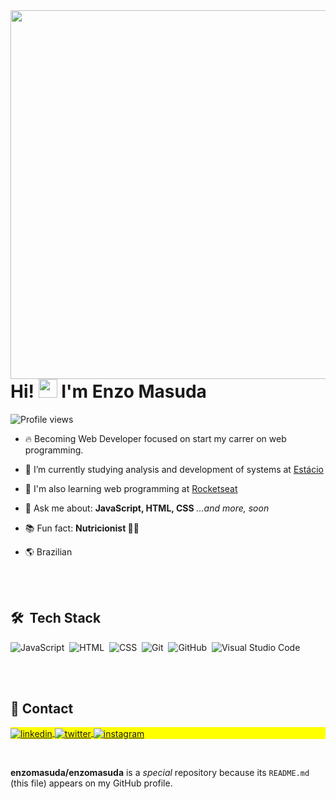 <img align="right" height="590em" src="https://raw.githubusercontent.com/gist/enzomasuda/2126209c09f0b5d698d8cdb4b94d860b/raw/9f7a0bb84413ff2948cc9e7652cf62be8a622eb2/cardProfile.svg"/>

<h1 align="left">Hi! <img src="https://raw.githubusercontent.com/kaueMarques/kaueMarques/master/hi.gif" height="30px"> I'm Enzo Masuda</h1>

<p align="left"> <img src="https://komarev.com/ghpvc/?username=enzomasuda&color=yellow" alt="Profile views" /> </p>

- 🔥 Becoming Web Developer focused on start my carrer on web programming. 

- 🔭 I’m currently studying analysis and development of systems at [Estácio](https://estacio.br/)

- 🚀 I'm also learning web programming at [Rocketseat](https://github.com/Rocketseat)

- 💬 Ask me about: **JavaScript, HTML, CSS** _...and more, soon_

- 📚 Fun fact: **Nutricionist 👨‍⚕️**

- 🌎 Brazilian


<br><br>


## 🛠 &nbsp;Tech Stack

![JavaScript](https://img.shields.io/badge/-JavaScript-05122A?style=flat&logo=javascript)&nbsp;
![HTML](https://img.shields.io/badge/-HTML-05122A?style=flat&logo=HTML5)&nbsp;
![CSS](https://img.shields.io/badge/-CSS-05122A?style=flat&logo=CSS3&logoColor=1572B6)&nbsp;
![Git](https://img.shields.io/badge/-Git-05122A?style=flat&logo=git)&nbsp;
![GitHub](https://img.shields.io/badge/-GitHub-05122A?style=flat&logo=github)&nbsp;
![Visual Studio Code](https://img.shields.io/badge/-Visual%20Studio%20Code-05122A?style=flat&logo=visual-studio-code&logoColor=007ACC)&nbsp;

<!--
  ![Node.js](https://img.shields.io/badge/-Node.js-05122A?style=flat&logo=node.js)&nbsp;
  ![React](https://img.shields.io/badge/-React-05122A?style=flat&logo=react)&nbsp;
  ![Markdown](https://img.shields.io/badge/-Markdown-05122A?style=flat&logo=markdown)&nbsp;
  ![PostgreSQL](https://img.shields.io/badge/-PostgreSQL-05122A?style=flat&logo=postgresql)&nbsp;
  ![SQLite](https://img.shields.io/badge/-SQLite-05122A?style=flat&logo=sqlite)&nbsp;

  <br><br>

  ## ⚙️ &nbsp;GitHub Analytics

  <p align="left">
  <img width="530em" height="250" src="https://github-readme-stats.vercel.app/api/top-langs/?username=enzomasuda&layout=compact)](https://github.com/enzomasuda/github-   readme-stats"/>
-->

<br><br>

## 📲 Contact

<p align="left" style="background:yellow">
  <a href="https://linkedin.com/in/enzo-masuda" target="_blank">
    <img align="center" src="https://img.shields.io/badge/-Enzo_Masuda-05122A?style=flat&logo=linkedin" alt="linkedin"/>
  </a>
  <a href="https://twitter.com/Enzo_Masuda" target="_blank">
    <img align="center" src="https://img.shields.io/badge/-Enzo_Masuda-05122A?style=flat&logo=twitter" alt="twitter"/>  
  </a>
  <a href="https://instagram.com/enzomasuda" target="_blank">
    <img align="center" src="https://img.shields.io/badge/-Enzo_Masuda-05122A?style=flat&logo=instagram" alt="instagram"/>
  </a>
</p>

<br>

**enzomasuda/enzomasuda** is a  _special_  repository because its `README.md` (this file) appears on my GitHub profile.

